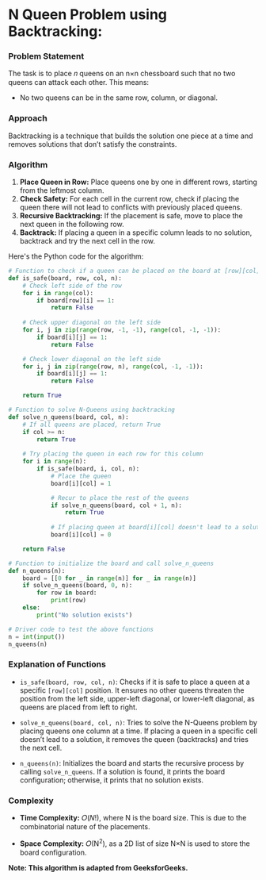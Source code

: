 # N Queen Problem using Backtracking:

### Problem Statement

The task is to place 𝑛 queens on an n×n chessboard such that no two queens can attack each other. This means:

- No two queens can be in the same row, column, or diagonal.

### Approach
Backtracking is a technique that builds the solution one piece at a time and removes solutions that don’t satisfy the constraints.

### Algorithm
1. **Place Queen in Row:** Place queens one by one in different rows, starting from the leftmost column.
2. **Check Safety:** For each cell in the current row, check if placing the queen there will not lead to conflicts with previously placed queens.
3. **Recursive Backtracking:** If the placement is safe, move to place the next queen in the following row.
4. **Backtrack:** If placing a queen in a specific column leads to no solution, backtrack and try the next cell in the row.

Here's the Python code for the algorithm:

```python
# Function to check if a queen can be placed on the board at [row][col]
def is_safe(board, row, col, n):
    # Check left side of the row
    for i in range(col):
        if board[row][i] == 1:
            return False
    
    # Check upper diagonal on the left side
    for i, j in zip(range(row, -1, -1), range(col, -1, -1)):
        if board[i][j] == 1:
            return False

    # Check lower diagonal on the left side
    for i, j in zip(range(row, n), range(col, -1, -1)):
        if board[i][j] == 1:
            return False

    return True

# Function to solve N-Queens using backtracking
def solve_n_queens(board, col, n):
    # If all queens are placed, return True
    if col >= n:
        return True
    
    # Try placing the queen in each row for this column
    for i in range(n):
        if is_safe(board, i, col, n):
            # Place the queen
            board[i][col] = 1

            # Recur to place the rest of the queens
            if solve_n_queens(board, col + 1, n):
                return True
            
            # If placing queen at board[i][col] doesn't lead to a solution, remove queen (backtrack)
            board[i][col] = 0

    return False

# Function to initialize the board and call solve_n_queens
def n_queens(n):
    board = [[0 for _ in range(n)] for _ in range(n)]
    if solve_n_queens(board, 0, n):
        for row in board:
            print(row)
    else:
        print("No solution exists")

# Driver code to test the above functions
n = int(input())
n_queens(n)
```

### Explanation of Functions
- `is_safe(board, row, col, n)`: Checks if it is safe to place a queen at a specific `[row][col]` position. It ensures no other queens threaten the position from the left side, upper-left diagonal, or lower-left diagonal, as queens are placed from left to right.

- `solve_n_queens(board, col, n)`: Tries to solve the N-Queens problem by placing queens one column at a time. If placing a queen in a specific cell doesn’t lead to a solution, it removes the queen (backtracks) and tries the next cell.

- `n_queens(n)`: Initializes the board and starts the recursive process by calling `solve_n_queens`. If a solution is found, it prints the board configuration; otherwise, it prints that no solution exists.

### Complexity
- **Time Complexity:** 
𝑂(𝑁!), where N is the board size. This is due to the combinatorial nature of the placements.

- **Space Complexity:** 
𝑂(N<sup>2</sup>), as a 2D list of size N×N is used to store the board configuration.

**Note: This algorithm is adapted from GeeksforGeeks.**

